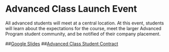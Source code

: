 # Advanced Class Launch Event 

All advanced students will meet at a central location. At this event, students will learn about the expectations for the course, meet the larger Advanced Program student community, and be notified of their company placement.


##[Google Slides](https://docs.google.com/presentation/d/1ImI4ayHgQZcx6_w_3SFV2V_LkKpJGWkkQ6vektjwAQQ/edit?usp=sharing)
##[Advanced Class Student Contract](https://docs.google.com/document/d/1WlY20xqyAFCdXYRy8aKqx-uVOIKbC97GWqsunLyR9bM/edit?usp=sharing)



